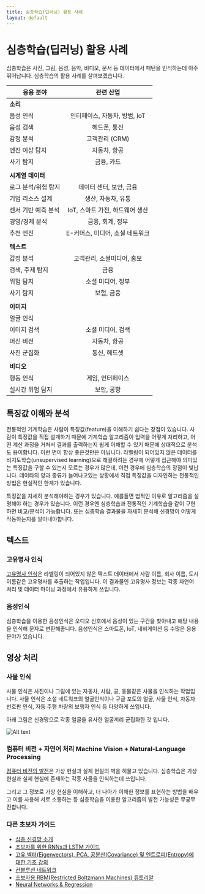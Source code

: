 ```yaml
---
title: 심층학습(딥러닝) 활용 사례
layout: default
---
```


# 심층학습(딥러닝) 활용 사례

심층학습은 사진, 그림, 음성, 음악, 비디오, 문서 등 데이터에서 패턴을 인식하는데 아주 뛰어납니다.
심층학습의 활용 사례를 살펴보겠습니다.

| 응용 분야  | 관련 산업 | 
| ------------- |:-------------:| 
| **소리** |       |
| 음성 인식 | 인터페이스, 자동차, 방범, IoT |
| 음성 검색|헤드폰, 통신 |
| 감정 분석|고객관리 (CRM) |
| 엔진 이상 탐지| 자동차, 항공|
| 사기 탐지| 금융, 카드|
| | |
| **시계열 데이터**| |
| 로그 분석/위험 탐지| 데이터 센터, 보안, 금융|
| 기업 리소스 설계| 생산, 자동차, 유통|
|센서 기반 예측 분석 |IoT, 스마트 가전, 하드웨어 생산 |
|경영/경제 분석 | 금융, 회계, 정부|
| 추천 엔진| E-커머스, 미디어, 소셜 네트워크|
| | |
| **텍스트** | |
|감정 분석 |고객관리, 소셜미디어, 홍보 |
| 검색, 주제 탐지| 금융|
| 위험 탐지| 소셜 미디어, 정부|
| 사기 탐지| 보험, 금융|
| | |
| **이미지** | |
| 얼굴 인식| |
| 이미지 검색| 소셜 미디어, 검색|
| 머신 비전| 자동차, 항공|
| 사진 군집화| 통신, 헤드셋|
| | |
| **비디오**| |
| 행동 인식| 게임, 인터페이스|
| 실시간 위험 탐지| 보안, 공항|

## 특징값 이해와 분석

전통적인 기계학습은 사람이 특징값(feature)을 이해하기 쉽다는 장점이 있습니다. 사람이 특징값을 직접 설계하기 때문에 기계학습 알고리즘이 입력을 어떻게 처리하고, 어떤 계산 과정을 거쳐서 결과를 출력하는지 쉽게 이해할 수 있기 때문에 상대적으로 분석도 용이합니다. 이런 면이 항상 좋은것만은 아닙니다. 라벨링이 되어있지 않은 데이터를 비지도학습(unsupervised learning)으로 해결하려는 경우에 어떻게 접근해야 의미있는 특징값을 구할 수 있는지 모르는 경우가 많은데, 이런 경우에 심층학습의 장점이 빛납니다. 데이타의 양과 종류가 늘어나고있는 상황에서 직접 특징값을 디자인하는 전통적인 방법은 현실적인 한계가 있습니다.

특징값을 자세히 분석해야하는 경우가 있습니다. 예를들면 법적인 이유로 알고리즘을 설명해야 하는 경우가 있습니다. 이런 경우엔 심층학습과 전통적인 기계학습을 같이 구현하면 비교/분석이 가능합니다. 또는 심층학습 결과물을 자세히 분석해 신경망이 어떻게 작동하는지를 알아내야합니다.

## 텍스트

### 고유명사 인식

[고유명사 인식](https://en.wikipedia.org/wiki/Named-entity_recognition)은 라벨링이 되어있지 않은 텍스트 데이터에서 사람 이름, 회사 이름, 도시 이름같은 고유명사를 추출하는 작업입니다. 이 결과물인 고유명사 정보는 각종 자연어 처리 및 데이터 마이닝 과정에서 유용하게 쓰입니다.

### 음성인식

심층학습을 이용한 음성인식은 오디오 신호에서 음성이 있는 구간을 찾아내고 해당 내용을 인식해 문자로 변환해줍니다. 음성인식은 스마트폰, IoT, 네비게이션 등 수많은 응용분야가 있습니다.

## 영상 처리 

### 사물 인식

사물 인식은 사진이나 그림에 있는 자동차, 사람, 공, 동물같은 사물을 인식하는 작업입니다. 사물 인식은 소셜 네트워크의 얼굴인식이나 구글 포토의 얼굴, 사물 인식, 자동차 번호판 인식, 자동 주행 차량의 보행자 인식 등 다양하게 쓰입니다.

아래 그림은 신경망으로 각종 얼굴을 유사한 얼굴끼리 군집화한 것 입니다.

![Alt text](../img/faces_tsne.jpg)

### 컴퓨터 비전 + 자연어 처리 Machine Vision + Natural-Language Processing

[컴퓨터 비전의 발전](http://pando.com/2014/02/16/convergence-what-happens-when-virtual-realities-take-over/)은 가상 현실과 실제 현실의 벽을 허물고 있습니다. 심층학습은 가상 현실과 실제 현실에 존재하는 각종 사물을 인식하는데 쓰입니다.

그리고 그 정보로 가상 현실을 이해하고, 더 나아가 이해한 정보를 표현하는 방법을 배우고 이를 사용해 서로 소통하는 등 심층학습을 이용한 알고리즘의 발전 가능성은 무궁무진합니다.

### 다른 초보자 가이드

* [심층 신경망 소개](../kr-neuralnet-overview)
* [초보자를 위한 RNNs과 LSTM 가이드](../kr-lstm)
* [고유 벡터(Eigenvectors), PCA, 공분산(Covariance) 및 엔트로피(Entropy)에 대한 기초 강의](../kr-eigenvector)
* [컨볼루션 네트워크](../kr-convolutionalnets)
* [초보자용 RBM(Restricted Boltzmann Machines) 튜토리알](../kr-restrictedboltzmannmachine)
* [Neural Networks & Regression](../linear-regression)
